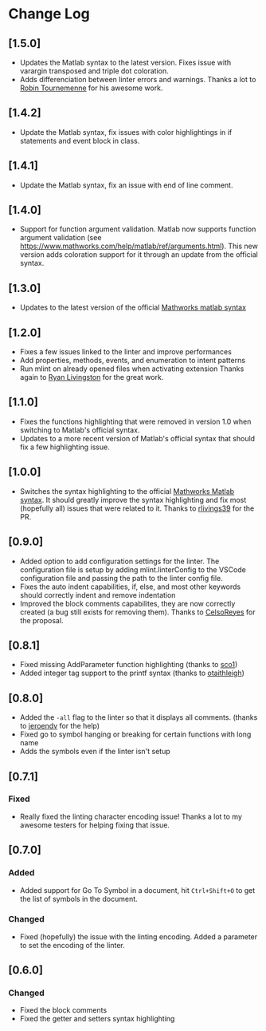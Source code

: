 # Change Log

## [1.5.0]

- Updates the Matlab syntax to the latest version. Fixes issue with varargin transposed and triple dot coloration.
- Adds differenciation between linter errors and warnings. Thanks a lot to [Robin Tournemenne](https://github.com/RobinTournemenne) for his awesome work.

## [1.4.2]

- Update the Matlab syntax, fix issues with color highlightings in
  if statements and event block in class.

## [1.4.1]

- Update the Matlab syntax, fix an issue with end of line comment.

## [1.4.0]

- Support for function argument validation. Matlab now supports function argument validation (see https://www.mathworks.com/help/matlab/ref/arguments.html). This new version adds coloration support for it through an update from the official syntax.

## [1.3.0]

- Updates to the latest version of the official [Mathworks matlab syntax](https://github.com/mathworks/MATLAB-Language-grammar)

## [1.2.0]

- Fixes a few issues linked to the linter and improve performances
- Add properties, methods, events, and enumeration to intent patterns
- Run mlint on already opened files when activating extension
Thanks again to [Ryan Livingston](https://github.com/rlivings39) for the great work.

## [1.1.0]

- Fixes the functions highlighting that were removed in version 1.0 when switching to Matlab's official syntax.
- Updates to a more recent version of Matlab's official syntax that should fix a few highlighting issue.

## [1.0.0]

- Switches the syntax highlighting to the official [Mathworks Matlab syntax](https://github.com/mathworks/MATLAB-Language-grammar). It should greatly improve the syntax highlighting and fix most (hopefully all) issues that were related to it. Thanks to [rlivings39](https://github.com/rlivings39) for the PR.

## [0.9.0]

- Added option to add configuration settings for the linter. The configuration file is setup by adding mlint.linterConfig to the VSCode configuration file and passing the path to the linter config file.
- Fixes the auto indent capabilities, if, else, and most other keywords should correctly indent and remove indentation
- Improved the block comments capabilites, they are now correctly created (a bug still exists for removing them). Thanks to [CelsoReyes](https://github.com/CelsoReyes) for the proposal.

## [0.8.1]

- Fixed missing AddParameter function highlighting (thanks to [sco1](https://github.com/sco1))
- Added integer tag support to the printf syntax (thanks to [otaithleigh](https://github.com/otaithleigh))

## [0.8.0]

- Added the `-all` flag to the linter so that it displays all comments. (thanks to [jeroendv](https://github.com/jeroendv) for the help)
- Fixed go to symbol hanging or breaking for certain functions with long name
- Adds the symbols even if the linter isn't setup

## [0.7.1]

### Fixed

- Really fixed the linting character encoding issue! Thanks a lot to my awesome testers for helping fixing that issue.

## [0.7.0]

### Added

- Added support for Go To Symbol in a document, hit `Ctrl+Shift+O` to get the list of symbols in the document.

### Changed

- Fixed (hopefully) the issue with the linting encoding. Added a parameter to set the encoding of the linter.

## [0.6.0]

### Changed

- Fixed the block comments
- Fixed the getter and setters syntax highlighting
